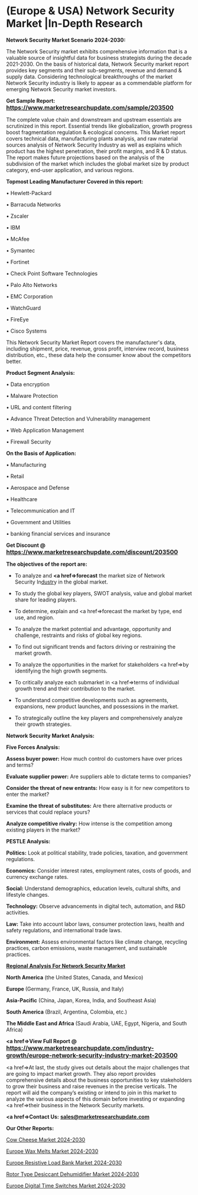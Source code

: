 # (Europe & USA) Network Security Market |In-Depth Research

<strong>Network Security Market Scenario 2024-2030:</strong>

The Network Security market exhibits comprehensive information that is a valuable source of insightful data for business strategists during the decade 2021-2030. On the basis of historical data, Network Security market report provides key segments and their sub-segments, revenue and demand &amp; supply data. Considering technological breakthroughs of the market Network Security industry is likely to appear as a commendable platform for emerging Network Security market investors.

<strong>Get Sample Report: <a href=https://www.marketresearchupdate.com/sample/203500><font size=3 color=#0000ff>https://www.marketresearchupdate.com/sample/203500</font></a></strong>

The complete value chain and downstream and upstream essentials are scrutinized in this report. Essential trends like globalization, growth progress boost fragmentation regulation &amp; ecological concerns. This Market report covers technical data, manufacturing plants analysis, and raw material sources analysis of Network Security Industry as well as explains which product has the highest penetration, their profit margins, and R & D status. The report makes future projections based on the analysis of the subdivision of the market which includes the global market size by product category, end-user application, and various regions.

<strong>Topmost Leading Manufacturer Covered in this report:</strong>

• Hewlett-Packard

• Barracuda Networks

• Zscaler

• IBM

• McAfee

• Symantec

• Fortinet

• Check Point Software Technologies

• Palo Alto Networks

• EMC Corporation

• WatchGuard

• FireEye

• Cisco Systems

This Network Security Market Report covers the manufacturer's data, including shipment, price, revenue, gross profit, interview record, business distribution, etc., these data help the consumer know about the competitors better.

<strong>Product Segment Analysis: </strong>

• Data encryption

• Malware Protection

• URL and content filtering

• Advance Threat Detection and Vulnerability management

• Web Application Management

• Firewall Security

<strong>On the Basis of Application:</strong>

• Manufacturing

• Retail

• Aerospace and Defense

• Healthcare

• Telecommunication and IT

• Government and Utilities

• banking financial services and insurance

<strong>Get Discount @ <a href=https://www.marketresearchupdate.com/discount/203500><font size=3 color=#0000ff>https://www.marketresearchupdate.com/discount/203500</font></a></strong>

<strong><b>The objectives of the report are:</b></strong>

- To analyze and <strong><a href=><strong>forecast</strong></a></strong> the market size of Network Security In<a href=ASDF991299>dustr</a>y in the global market.

- To study the global key players, SWOT analysis, value and global market share for leading players.

- To determine, explain and <a href=>forecast</a> the market by type, end use, and region.

- To analyze the market potential and advantage, opportunity and challenge, restraints and risks of global key regions.

- To find out significant trends and factors driving or restraining the market growth.

- To analyze the opportunities in the market for stakeholders <a href=>by</a> identifying the high growth segments.

- To critically analyze each submarket in <a href=>terms</a> of individual growth trend and their contribution to the market.

- To understand competitive developments such as agreements, expansions, new product launches, and possessions in the market.

- To strategically outline the key players and comprehensively analyze their growth strategies.

<strong>Network Security Market Analysis:</strong>

<strong>Five Forces Analysis:</strong>

<strong>Assess buyer power:</strong> How much control do customers have over prices and terms?

<strong>Evaluate supplier power:</strong> Are suppliers able to dictate terms to companies?

<strong>Consider the threat of new entrants:</strong> How easy is it for new competitors to enter the market?

<strong>Examine the threat of substitutes:</strong> Are there alternative products or services that could replace yours?

<strong>Analyze competitive rivalry:</strong> How intense is the competition among existing players in the market?

<strong>PESTLE Analysis:</strong>

<strong>Politics:</strong> Look at political stability, trade policies, taxation, and government regulations.

<strong>Economics:</strong> Consider interest rates, employment rates, costs of goods, and currency exchange rates.

<strong>Social:</strong> Understand demographics, education levels, cultural shifts, and lifestyle changes.

<strong>Technology:</strong> Observe advancements in digital tech, automation, and R&D activities.

<strong>Law:</strong> Take into account labor laws, consumer protection laws, health and safety regulations, and international trade laws.

<strong>Environment:</strong> Assess environmental factors like climate change, recycling practices, carbon emissions, waste management, and sustainable practices.

<strong><u><b>Regional Analysis For Network Security Market</b></u></strong>

<strong><b>North America</b></strong> (the United States, Canada, and Mexico)

<strong><b>Europe </b></strong>(Germany, France, UK, Russia, and Italy)

<strong><b>Asia-Pacific</b></strong> (China, Japan, Korea, India, and Southeast Asia)

<strong><b>South America</b></strong> (Brazil, Argentina, Colombia, etc.)

<strong><b>The Middle East and Africa</b></strong> (Saudi Arabia, UAE, Egypt, Nigeria, and South Africa)

<strong><a href=>View Full Report</a> @ <a href=https://www.marketresearchupdate.com/industry-growth/europe-network-security-industry-market-203500><font size=3 color=#0000ff>https://www.marketresearchupdate.com/industry-growth/europe-network-security-industry-market-203500</font></a></strong>

<a href=>At last,</a> the study gives out details about the major challenges that are going to impact market growth. They also report provides comprehensive details about the business opportunities to key stakeholders to grow their business and raise revenues in the precise verticals. The report will aid the company’s existing or intend to join in this market to analyze the various aspects of this domain before investing or expanding <a href=>their</a> business in the Network Security markets.

<strong><a href=>Contact Us:</a></strong>
<strong>sales@marketresearchupdate.com</strong>

<strong>Our Other Reports:</strong>

<a href=https://www.linkedin.com/pulse/cow-cheese-market-demand-future-scope-top-key>Cow Cheese Market 2024-2030</a>

<a href=https://www.linkedin.com/pulse/europe-wax-melts-market-size-opportunities-development>Europe Wax Melts Market 2024-2030</a>

<a href=https://www.linkedin.com/pulse/europe-resistive-load-bank-market-size>Europe Resistive Load Bank Market 2024-2030</a>

<a href=https://www.linkedin.com/pulse/rotor-type-desiccant-dehumidifier-market-outlines-z1zef/>Rotor Type Desiccant Dehumidifier Market 2024-2030</a>

<a href=https://www.linkedin.com/pulse/europe-digital-time-switches-market-research-zub3f/>Europe Digital Time Switches Market 2024-2030</a>
